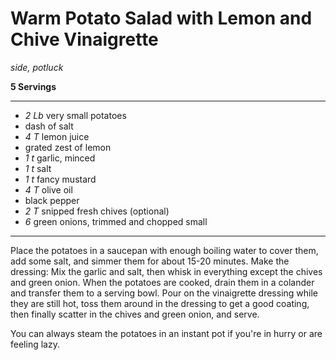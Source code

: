 # Warm Potato Salad with Lemon and Chive Vinaigrette

*side, potluck*

**5 Servings**

---

- *2 Lb* very small potatoes
- dash of salt
- *4 T* lemon juice
- grated zest of lemon
- *1 t* garlic, minced
- *1 t* salt
- *1 t* fancy mustard
- *4 T* olive oil
- black pepper
- *2 T* snipped fresh chives (optional)
- *6* green onions, trimmed and chopped small

---

Place the potatoes in a saucepan with enough boiling water to cover them, add
some salt, and simmer them for about 15-20 minutes. Make the dressing:
Mix the garlic and salt, then whisk in everything except the chives and green
onion. When the potatoes are cooked, drain them in a colander and transfer them
to a serving bowl. Pour on the vinaigrette dressing while they are still hot,
toss them around in the dressing to get a good coating, then finally scatter in
the chives and green onion, and serve.

You can always steam the potatoes in an instant pot if you're in hurry or are
feeling lazy.
